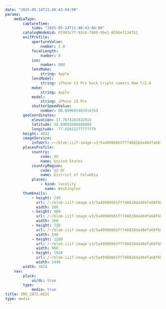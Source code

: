 ```yaml
---
date: "2025-05-14T11:48:43-04:00"
params:
    mediaType:
        captureTime:
            time: "2025-05-14T11:48:43-04:00"
        catalogNodeUid: 01983c7f-93c6-7889-9be1-6596ef13d762
        exifProfile:
            apertureValue:
                number: 2.8
            focalLength:
                number: 9
            iso:
                number: 800
            lensMake:
                string: Apple
            lensModel:
                string: iPhone 13 Pro back triple camera 9mm f/2.8
            make:
                string: Apple
            model:
                string: iPhone 13 Pro
            shutterSpeedValue:
                number: 60.009601462914354
        geoCoordinates:
            elevation: 17.7674181632913
            latitude: 38.89093888888889
            longitude: -77.02615277777778
        height: 4032
        imageService:
            infoUrl: /~/blob-iiif-image-v3/5a49988665ff748828da484fa68f689eca6dea3ff242569a72a8568d81fedd79/info.json
        placesProfile:
            country:
                code: US
                name: United States
            countryRegion:
                code: US-DC
                name: District of Columbia
            places:
                - kind: locality
                  name: Washington
        thumbnails:
            - height: 240
              url: /~/blob-iiif-image-v3/5a49988665ff748828da484fa68f689eca6dea3ff242569a72a8568d81fedd79/full/180%2C240/0/default.jpg
              width: 180
            - height: 480
              url: /~/blob-iiif-image-v3/5a49988665ff748828da484fa68f689eca6dea3ff242569a72a8568d81fedd79/full/360%2C480/0/default.jpg
              width: 360
            - height: 720
              url: /~/blob-iiif-image-v3/5a49988665ff748828da484fa68f689eca6dea3ff242569a72a8568d81fedd79/full/540%2C720/0/default.jpg
              width: 540
            - height: 1280
              url: /~/blob-iiif-image-v3/5a49988665ff748828da484fa68f689eca6dea3ff242569a72a8568d81fedd79/full/960%2C1280/0/default.jpg
              width: 960
            - height: 1920
              url: /~/blob-iiif-image-v3/5a49988665ff748828da484fa68f689eca6dea3ff242569a72a8568d81fedd79/full/1440%2C1920/0/default.jpg
              width: 1440
        width: 3024
    nav:
        place:
            us/dc: true
        type:
            media: true
title: IMG_2872.HEIC
type: media
---
```

